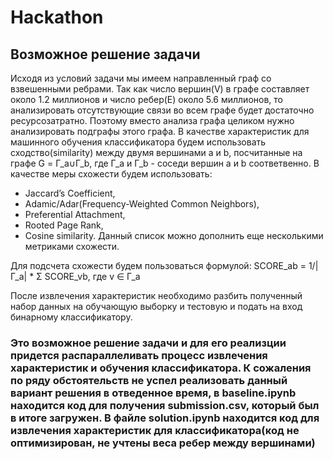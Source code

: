 # Hackathon

## Возможное решение задачи

Исходя из условий задачи мы имеем направленный граф со взвешенными ребрами. Так как число вершин(V) в графе составляет около 1.2 миллионов и число ребер(E) около 5.6 миллионов, то анализировать отсутствующие связи во всем графе будет достаточно ресурсозатратно. Поэтому вместо анализа графа целиком нужно анализировать подграфы этого графа. В качестве характеристик для машинного обучения классификатора будем использовать сходство(similarity) между двумя вершинами a и b, посчитанные на графе G = Г_a&cup;Г_b, где Г_a и Г_b - соседи вершин a и b соответвенно. В качестве меры схожести будем использовать:
* Jaccard’s Coefficient,
* Adamic/Adar(Frequency-Weighted Common Neighbors),
* Preferential Attachment,
* Rooted Page Rank,
* Cosine similarity.
Данный список можно дополнить еще несколькими метриками схожести.

Для подсчета схожести будем пользоваться формулой: SCORE_ab = 1/|Г_a| * &Sigma; SCORE_vb, где v &isin; Г_a

После извлечения характеристик необходимо разбить полученный набор данных на обучающую выборку и тестовую и подать на вход бинарному классификатору.

### Это возможное решение задачи и для его реализции придется распараллеливать процесс извлечения характеристик и обучения классификатора. К сожаления по ряду обстоятельств не успел реализовать данный вариант решения в отведенное время, в baseline.ipynb находится код для получения submission.csv, который был в итоге загружен. В файле solution.ipynb находится код для извлечения характеристик для классификатора(код не оптимизирован, не учтены веса ребер между вершинами)
